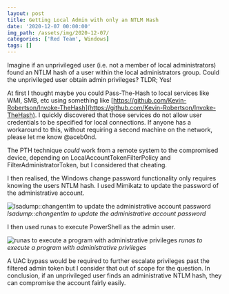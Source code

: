 ```yaml
---
layout: post
title: Getting Local Admin with only an NTLM Hash
date: '2020-12-07 00:00:00'
img_path: /assets/img/2020-12-07/
categories: ['Red Team', Windows]
tags: []
---
```


Imagine if an unprivileged user (i.e. not a member of local administrators) found an NTLM hash of a user within the local administrators group. Could the unprivileged user obtain admin privileges? TLDR; Yes!

At first I thought maybe you could Pass-The-Hash to local services like WMI, SMB, etc using something like [https://github.com/Kevin-Robertson/Invoke-TheHash](https://github.com/Kevin-Robertson/Invoke-TheHash). I quickly discovered that those services do not allow user credentials to be specified for local connections. If anyone has a workaround to this, without requiring a second machine on the network, please let me know @aceb0nd.

The PTH technique _could_ work from a remote system to the compromised device, depending on LocalAccountTokenFilterPolicy and FilterAdministratorToken, but I considered that cheating.

I then realised, the Windows change password functionality only requires knowing the users NTLM hash. I used Mimikatz to update the password of the administrative account.

![lsadump::changentlm to update the administrative account password](change_password2.png)
_lsadump::changentlm to update the administrative account password_

I then used runas to execute PowerShell as the admin user.

![runas to execute a program with administrative privileges](admin2.png)
_runas to execute a program with administrative privileges_

A UAC bypass would be required to further escalate privileges past the filtered admin token but I consider that out of scope for the question. In conclusion, if an unprivileged user finds an administrative NTLM hash, they can compromise the account fairly easily.
